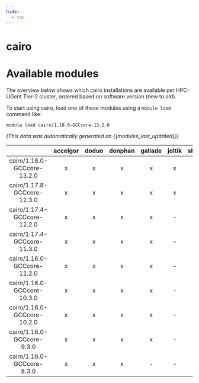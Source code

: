 ```yaml
---
hide:
  - toc
---
```


cairo
=====

# Available modules


The overview below shows which cairo installations are available per HPC-UGent Tier-2 cluster, ordered based on software version (new to old).

To start using cairo, load one of these modules using a `module load` command like:

```shell
module load cairo/1.18.0-GCCcore-13.2.0
```

*(This data was automatically generated on {{modules_last_updated}})*  

| |accelgor|doduo|donphan|gallade|joltik|shinx|skitty|
| :---: | :---: | :---: | :---: | :---: | :---: | :---: | :---: |
|cairo/1.18.0-GCCcore-13.2.0|x|x|x|x|x|x|x|
|cairo/1.17.8-GCCcore-12.3.0|x|x|x|x|x|x|x|
|cairo/1.17.4-GCCcore-12.2.0|x|x|x|x|-|x|-|
|cairo/1.17.4-GCCcore-11.3.0|x|x|x|x|-|x|-|
|cairo/1.16.0-GCCcore-11.2.0|x|x|x|x|-|-|-|
|cairo/1.16.0-GCCcore-10.3.0|x|x|x|x|-|-|-|
|cairo/1.16.0-GCCcore-10.2.0|x|x|x|x|-|-|-|
|cairo/1.16.0-GCCcore-9.3.0|x|x|x|x|-|-|-|
|cairo/1.16.0-GCCcore-8.3.0|x|x|x|-|-|-|-|
